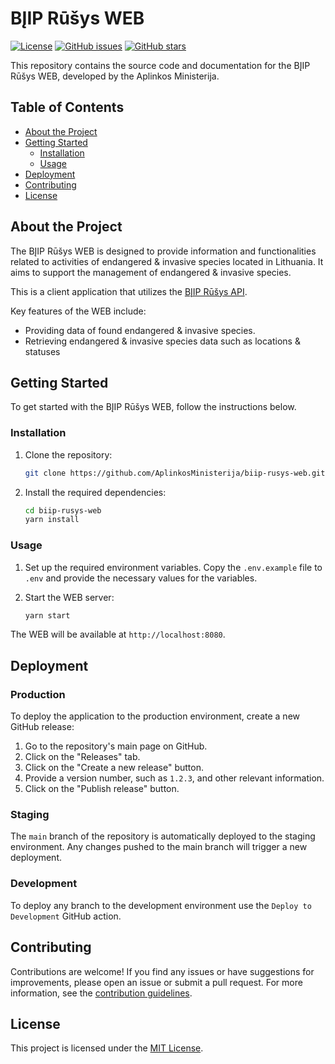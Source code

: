 # BĮIP Rūšys WEB

[![License](https://img.shields.io/github/license/AplinkosMinisterija/biip-rusys-web)](https://github.com/AplinkosMinisterija/biip-rusys-web/blob/main/LICENSE)
[![GitHub issues](https://img.shields.io/github/issues/AplinkosMinisterija/biip-rusys-web)](https://github.com/AplinkosMinisterija/biip-rusys-web/issues)
[![GitHub stars](https://img.shields.io/github/stars/AplinkosMinisterija/biip-rusys-web)](https://github.com/AplinkosMinisterija/biip-rusys-web/stargazers)

This repository contains the source code and documentation for the BĮIP Rūšys WEB, developed by the Aplinkos
Ministerija.

## Table of Contents

- [About the Project](#about-the-project)
- [Getting Started](#getting-started)
  - [Installation](#installation)
  - [Usage](#usage)
- [Deployment](#deployment)
- [Contributing](#contributing)
- [License](#license)

## About the Project

The BĮIP Rūšys WEB is designed to provide information and functionalities related to activities of endangered & invasive species located in Lithuania. It aims to support the management of endangered & invasive species.

This is a client application that utilizes
the [BĮIP Rūšys API](https://github.com/AplinkosMinisterija/biip-rusys-api).

Key features of the WEB include:

- Providing data of found endangered & invasive species.
- Retrieving endangered & invasive species data such as locations & statuses

## Getting Started

To get started with the BĮIP Rūšys WEB, follow the instructions below.

### Installation

1. Clone the repository:

   ```bash
   git clone https://github.com/AplinkosMinisterija/biip-rusys-web.git
   ```

2. Install the required dependencies:

   ```bash
   cd biip-rusys-web
   yarn install
   ```

### Usage

1. Set up the required environment variables. Copy the `.env.example` file to `.env` and provide the necessary values for the variables.

2. Start the WEB server:

   ```bash
   yarn start
   ```

The WEB will be available at `http://localhost:8080`.

## Deployment

### Production

To deploy the application to the production environment, create a new GitHub release:

1. Go to the repository's main page on GitHub.
2. Click on the "Releases" tab.
3. Click on the "Create a new release" button.
4. Provide a version number, such as `1.2.3`, and other relevant information.
5. Click on the "Publish release" button.

### Staging

The `main` branch of the repository is automatically deployed to the staging environment. Any changes pushed to the main
branch will trigger a new deployment.

### Development

To deploy any branch to the development environment use the `Deploy to Development` GitHub action.

## Contributing

Contributions are welcome! If you find any issues or have suggestions for improvements, please open an issue or submit a
pull request. For more information, see the [contribution guidelines](./CONTRIBUTING.md).

## License

This project is licensed under the [MIT License](./LICENSE).
